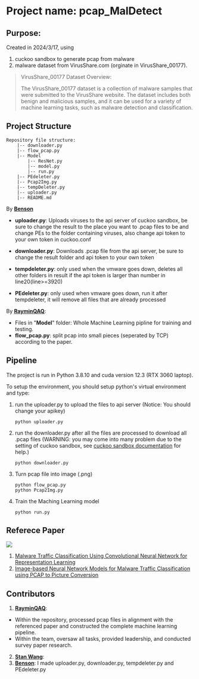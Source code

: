 # Project name: pcap_MalDetect
## Purpose: 
Created in 2024/3/17, using 
  1. cuckoo sandbox to generate pcap from malware
  2. malware dataset from VirusShare.com (orginate in VirusShare_00177).
  > VirusShare_00177 Dataset Overview:
>   
  > The VirusShare_00177 dataset is a collection of malware samples that were submitted to the VirusShare website. The dataset includes both benign and malicious     samples, and it can be used for a variety of machine learning tasks, such as malware detection and classification.

## Project Structure

```
Repository file structure:
    |-- downloader.py
    |-- flow_pcap.py
    |-- Model 
        |-- ResNet.py
        |-- model.py
        |-- run.py
    |-- PEdeleter.py
    |-- Pcap2Img.py
    |-- tempDeleter.py
    |-- uploader.py
    |-- README.md
```

By **[Benson](https://github.com/benson5104)**
  - **uploader.py**: Uploads viruses to the api server of cuckoo sandbox, be sure to change the result to the place you want to .pcap files to be and change PEs to the folder containing viruses, also              change api token to your own token in cuckoo.conf
  
  - **downloader.py**: Downloads .pcap file from the api server, be sure to change the result folder and api token to your own token
  
  - **tempdeleter.py**: only used when the vmware goes down, deletes all other folders in result if the api token is larger than number in line20(line>=3920)
  
  - **PEdeleter.py**: only used when vmware goes down, run it after tempdeleter, it will remove all files that are already processed

By **[RayminQAQ](https://github.com/RayminQAQ)**:
  - Files in "**Model**" folder: Whole Machine Learning pipline for training and testing.
  - **flow_pcap.py**: split pcap into small pieces (seperated by TCP) according to the paper.

## Pipeline
The project is run in Python 3.8.10 and cuda version 12.3 (RTX 3060 laptop).

To setup the environment, you should setup python's virtual environment and type:

1. run the uploader.py to upload the files to api server
    (Notice: You should change your apikey)
    ```shell
    python uploader.py
    ```

2. run the downloader.py after all the files are processed to download all .pcap files
  (WARNING: you may come into many problem due to the setting of cuckoo sandbox, see [cuckoo sandbox documentation](https://cuckoo.readthedocs.io/en/latest/) for help.)

    ```shell
    python downloader.py
    ```

4. Turn pcap file into image (.png)

    ```shell
    python flow_pcap.py
    python Pcap2Img.py
    ```
    
5. Train the Maching Learning model
    ```shell
    python run.py
    ```

## Referece Paper
![](https://github.com/RayminQAQ/pcap_MalDetect/blob/main/image.png?raw=true)

1. [Malware Traffic Classification Using Convolutional
Neural Network for Representation Learning](https://ieeexplore.ieee.org/stamp/stamp.jsp?arnumber=7899588)
2. [Image-based Neural Network Models for Malware Traffic
Classification using PCAP to Picture Conversion
](https://dl.acm.org/doi/pdf/10.1145/3538969.3544473)

## Contributors
1. **[RayminQAQ](https://github.com/RayminQAQ)**:
  - Within the repository, processed pcap files in alignment with the referenced paper and constructed the complete machine learning pipeline.
  - Within the team, oversaw all tasks, provided leadership, and conducted survey paper research.
2. **[Stan Wang](https://github.com/StanNTUST)**:
3. **[Benson](https://github.com/benson5104)**: I made uploader.py, downloader.py, tempdeleter.py and PEdeleter.py
